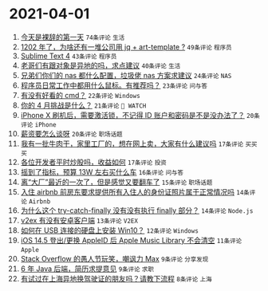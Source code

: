 # 2021-04-01

1. [今天是裸辞的第一天](https://www.v2ex.com/t/767059) `74条评论` `生活`
1. [1202 年了，为啥还有一堆公司用 jq + art-template ?](https://www.v2ex.com/t/767111) `49条评论` `程序员`
1. [Sublime Text 4](https://www.v2ex.com/t/767077) `43条评论` `程序员`
1. [老哥们有跟对象是异地的吗，求点建议](https://www.v2ex.com/t/767090) `40条评论` `生活`
1. [兄弟们你们的 nas 都什么配置，垃圾佬 nas 方案求建议](https://www.v2ex.com/t/767176) `24条评论` `NAS`
1. [程序员日常工作中都用什么鼠标。有推荐吗？](https://www.v2ex.com/t/767106) `23条评论` `问与答`
1. [有没有好看的 cmd？](https://www.v2ex.com/t/767167) `22条评论` `Windows`
1. [你的 4 月挑战是什么？](https://www.v2ex.com/t/767128) `21条评论` ` WATCH`
1. [iPhone X 刷机后，需要激活锁，不记得 ID 账户和密码是不是没办法了？](https://www.v2ex.com/t/767143) `20条评论` `iPhone`
1. [薪资要怎么谈呀](https://www.v2ex.com/t/767072) `20条评论` `职场话题`
1. [我有一批牛肉干，家里工厂的，想在网上卖，大家有什么建议吗](https://www.v2ex.com/t/767086) `17条评论` `买买买`
1. [各位开发者平时炒股吗，收益如何](https://www.v2ex.com/t/767060) `17条评论` `投资`
1. [摇到了指标，预算 13W 左右买什么车](https://www.v2ex.com/t/767138) `16条评论` `问与答`
1. [离“大厂”最近的一次了，但是感觉又要翻车了](https://www.v2ex.com/t/767082) `15条评论` `职场话题`
1. [入住 airbnb 前房东要求提供所有入住人的身份证照片属于正常情况吗](https://www.v2ex.com/t/767149) `14条评论` `Airbnb`
1. [为什么这个 try-catch-finally 没有没有执行 finally 部分？](https://www.v2ex.com/t/767110) `14条评论` `Node.js`
1. [v2ex 有没有安卓客户端](https://www.v2ex.com/t/767051) `13条评论` `V2EX`
1. [如何在 USB 连接的硬盘上安装 Win10？](https://www.v2ex.com/t/767122) `12条评论` `Windows`
1. [iOS 14.5 登出/更换 AppleID 后 Apple Music Library 不会清空](https://www.v2ex.com/t/767053) `11条评论` `Apple`
1. [Stack Overflow 的愚人节玩笑，嘲讽力 Max](https://www.v2ex.com/t/767079) `9条评论` `分享发现`
1. [6 年 Java 后端，简历求提意见](https://www.v2ex.com/t/767064) `9条评论` `求职`
1. [有试过在上海异地换驾驶证的朋友吗？请教下流程](https://www.v2ex.com/t/767162) `8条评论` `上海`
